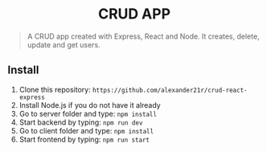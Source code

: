 <h1 align="center">CRUD APP</h1>

> A CRUD app created with Express, React and Node. It creates, delete, update and get users.

## Install

1. Clone this repository: `https://github.com/alexander21r/crud-react-express`
2. Install Node.js if you do not have it already
3. Go to server folder and type: `npm install`
4. Start backend by typing: `npm run dev`
5. Go to client folder and type: `npm install`
6. Start frontend by typing: `npm run start`
